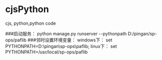# cjsPython
cjs, python,python code

###启动服务： 
  python manage.py  runserver --pythonpath D:/pingan/sp-ops/paflib
###邻时设置环境变量：
	windows下： set PYTHONPATH=D:\pingan\sp-ops\paflib;
	linux下：   set PYTHONPATH=/usr/local/sp-ops/paflib
